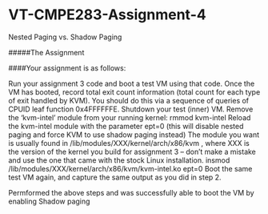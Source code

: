 # VT-CMPE283-Assignment-4
Nested Paging vs. Shadow Paging

#####The Assignment

####Your assignment is as follows:

 

Run your assignment 3 code and boot a test VM using that code.
Once the VM has booted, record total exit count information (total count for each type of exit handled by KVM). You should do this via a sequence of queries of CPUID leaf function 0x4FFFFFFE.
Shutdown your test (inner) VM.
Remove the ‘kvm-intel’ module from your running kernel:
rmmod kvm-intel
Reload the kvm-intel module with the parameter ept=0 (this will disable nested paging and force KVM to use shadow paging instead)
The module you want is usually found in /lib/modules/XXX/kernel/arch/x86/kvm , where XXX is the version of the kernel you build for assignment 3 – don’t make a mistake and use the one that came with the stock Linux installation.
insmod /lib/modules/XXX/kernel/arch/x86/kvm/kvm-intel.ko ept=0
Boot the same test VM again, and capture the same output as you did in step 2.



Permformed the above steps and was successfully able to boot the VM by enabling Shadow paging

